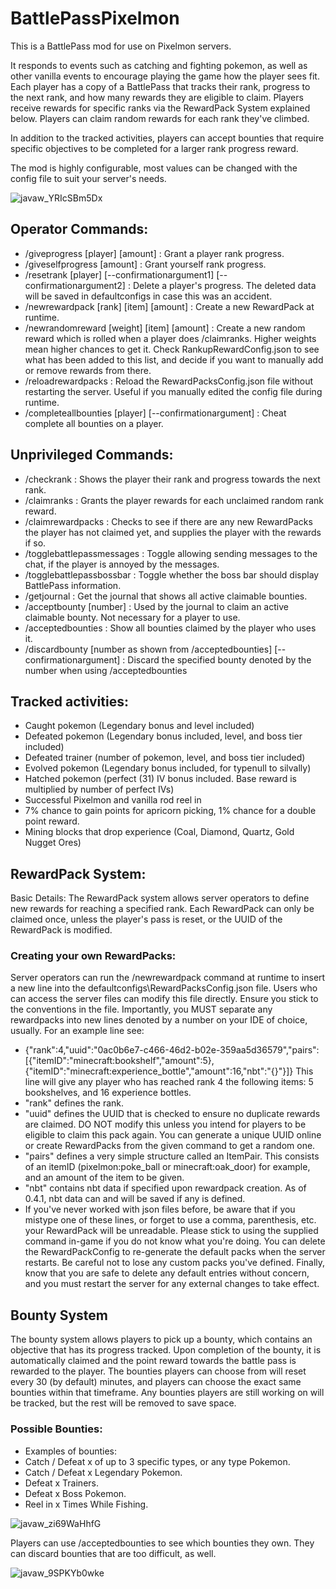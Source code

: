 # BattlePassPixelmon
This is a BattlePass mod for use on Pixelmon servers.

It responds to events such as catching and fighting pokemon, as well as other vanilla events to encourage playing the game how the player sees fit.
Each player has a copy of a BattlePass that tracks their rank, progress to the next rank, and how many rewards they are eligible to claim.
Players receive rewards for specific ranks via the RewardPack System explained below. Players can claim random rewards for each rank they've climbed.

In addition to the tracked activities, players can accept bounties that require specific objectives to be completed for a larger rank progress reward.

The mod is highly configurable, most values can be changed with the config file to suit your server's needs.

![javaw_YRIcSBm5Dx](https://github.com/Stephen-C111/BattlePassPixelmon/assets/30613192/06e74a4b-ebf1-4ece-b9a7-5cc31206b241)

## Operator Commands:
- /giveprogress [player] [amount] : Grant a player rank progress.
- /giveselfprogress [amount] : Grant yourself rank progress.
- /resetrank [player] [--confirmationargument1] [--confirmationargument2] : Delete a player's progress. The deleted data will be saved in defaultconfigs in case this was an accident.
- /newrewardpack [rank] [item] [amount] : Create a new RewardPack at runtime.
- /newrandomreward [weight] [item] [amount] : Create a new random reward which is rolled when a player does /claimranks. Higher weights mean higher chances to get it. Check RankupRewardConfig.json to see what has been added to this list, and decide if you want to manually add or remove rewards from there.
- /reloadrewardpacks : Reload the RewardPacksConfig.json file without restarting the server. Useful if you manually edited the config file during runtime.
- /completeallbounties [player] [--confirmationargument] : Cheat complete all bounties on a player.

##   Unprivileged Commands:
- /checkrank : Shows the player their rank and progress towards the next rank.
- /claimranks : Grants the player rewards for each unclaimed random rank reward.
- /claimrewardpacks : Checks to see if there are any new RewardPacks the player has not claimed yet, and supplies the player with the rewards if so.
- /togglebattlepassmessages : Toggle allowing sending messages to the chat, if the player is annoyed by the messages.
- /togglebattlepassbossbar : Toggle whether the boss bar should display BattlePass information.
- /getjournal : Get the journal that shows all active claimable bounties.
- /acceptbounty [number] : Used by the journal to claim an active claimable bounty. Not necessary for a player to use.
- /acceptedbounties : Show all bounties claimed by the player who uses it.
- /discardbounty [number as shown from /acceptedbounties] [--confirmationargument] : Discard the specified bounty denoted by the number when using /acceptedbounties

## Tracked activities:
- Caught pokemon (Legendary bonus and level included)
- Defeated pokemon (Legendary bonus included, level, and boss tier included)
- Defeated trainer (number of pokemon, level, and boss tier included)
- Evolved pokemon (Legendary bonus included, for typenull to silvally)
- Hatched pokemon (perfect (31) IV bonus included. Base reward is multiplied by number of perfect IVs)
- Successful Pixelmon and vanilla rod reel in
- 7% chance to gain points for apricorn picking, 1% chance for a double point reward.
- Mining blocks that drop experience (Coal, Diamond, Quartz, Gold Nugget Ores)

## RewardPack System:
  Basic Details:
The RewardPack system allows server operators to define new rewards for reaching a specified rank.
Each RewardPack can only be claimed once, unless the player's pass is reset, or the UUID of the RewardPack is modified.

###  Creating your own RewardPacks:
Server operators can run the /newrewardpack command at runtime to insert a new line into the defaultconfigs\RewardPacksConfig.json file.
Users who can access the server files can modify this file directly. Ensure you stick to the conventions in the file.
Importantly, you MUST separate any rewardpacks into new lines denoted by a number on your IDE of choice, usually. For an example line see:

- {"rank":4,"uuid":"0ac0b6e7-c466-46d2-b02e-359aa5d36579","pairs":[{"itemID":"minecraft:bookshelf","amount":5},{"itemID":"minecraft:experience_bottle","amount":16,"nbt":"{}"}]}
This line will give any player who has reached rank 4 the following items: 5 bookshelves, and 16 experience bottles.
- "rank" defines the rank.
- "uuid" defines the UUID that is checked to ensure no duplicate rewards are claimed. DO NOT modify this unless you intend for players to be eligible to claim this pack again.
You can generate a unique UUID online or create RewardPacks from the given command to get a random one.
- "pairs" defines a very simple structure called an ItemPair. This consists of an itemID (pixelmon:poke_ball or minecraft:oak_door) for example, and an amount of the item to be given.
- "nbt" contains nbt data if specified upon rewardpack creation.
As of 0.4.1, nbt data can and will be saved if any is defined.
- If you've never worked with json files before, be aware that if you mistype one of these lines, or forget to use a comma, parenthesis, etc. your RewardPack will be unreadable.
Please stick to using the supplied command in-game if you do not know what you're doing.
You can delete the RewardPackConfig to re-generate the default packs when the server restarts. Be careful not to lose any custom packs you've defined.
Finally, know that you are safe to delete any default entries without concern, and you must restart the server for any external changes to take effect.

## Bounty System
The bounty system allows players to pick up a bounty, which contains an objective that has its progress tracked. Upon completion of the bounty, it is automatically claimed and the point reward towards the battle pass is rewarded to the player.
The bounties players can choose from will reset every 30 (by default) minutes, and players can choose the exact same bounties within that timeframe. Any bounties players are still working on will be tracked, but the rest will be removed to save space.

### Possible Bounties:
- Examples of bounties:
- Catch / Defeat x of up to 3 specific types, or any type Pokemon.
- Catch / Defeat x Legendary Pokemon.
- Defeat x Trainers.
- Defeat x Boss Pokemon.
- Reel in x Times While Fishing.
  
![javaw_zi69WaHhfG](https://github.com/Stephen-C111/BattlePassPixelmon/assets/30613192/0bff721a-cd47-48c0-9a7a-6a9f327bd8a2)

Players can use /acceptedbounties to see which bounties they own. They can discard bounties that are too difficult, as well.

![javaw_9SPKYb0wke](https://github.com/Stephen-C111/BattlePassPixelmon/assets/30613192/e3ecba34-eb75-4360-9da2-922f2b18bb0b)
